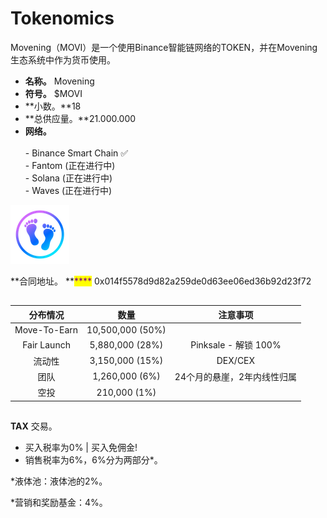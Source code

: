 # Tokenomics

Movening（MOVI）是一个使用Binance智能链网络的TOKEN，并在Movening生态系统中作为货币使用。

* **名称。** Movening&#x20;
* **符号。** $MOVI
* **小数。**18
* **总供应量。**21.000.000
* **网络。**\
  \
  \- Binance Smart Chain ✅\
  \- Fantom (正在进行中)\
  \- Solana (正在进行中)\
  \- Waves (正在进行中)

![](../.gitbook/assets/as.png)

**合同地址。 **<mark style="color:purple;">****</mark> 0x014f5578d9d82a259de0d63ee06ed36b92d23f72

##

|     分布情况     |        数量        |        注意事项        |
| :----------: | :--------------: | :----------------: |
| Move-To-Earn | 10,500,000 (50%) |                    |
|  Fair Launch |  5,880,000 (28%) | Pinksale - 解锁 100% |
|      流动性     |  3,150,000 (15%) |       DEX/CEX      |
|      团队      |  1,260,000 (6%)  |   24个月的悬崖，2年内线性归属  |
|      空投      |   210,000 (1%)   |                    |

##

**TAX** 交易。

* 买入税率为0% | 买入免佣金!
* 销售税率为6%，6%分为两部分\*。

\*液体池：液体池的2%。

\*营销和奖励基金：4%。
